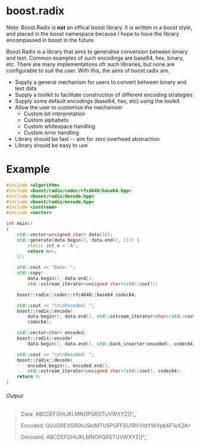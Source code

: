# boost.radix

Note: Boost.Radix is **not** an offical boost library. It is written in a boost style, and placed in the boost namespace because I hope to have the library encompassed in boost in the future.

Boost.Radix is a library that aims to generalise conversion between binary and text. Common examples of such encodings are base64, hex, binary, etc. There are many implementations ofr such libraries, but none are configurable to suit the user. With this, the aims of boost.radix are.

- Supply a general mechanism for users to convert between binary and text data
- Supply a toolkit to facilitate construction of different encoding strategies
- Supply some default encodings (base64, hex, etc) using the toolkit.
- Allow the user to customise the mechanism
  - Custom bit interpretation
  - Custom alphabets
  - Custom whitespace handling
  - Custom error handling
- Library should be fast -- aim for zero overhead abstraction
- Library should be easy to use

# Example

```cpp
#include <algorithm>
#include <boost/radix/codec/rfc4648/base64.hpp>
#include <boost/radix/decode.hpp>
#include <boost/radix/encode.hpp>
#include <iostream>
#include <vector>

int main()
{
    std::vector<unsigned char> data(32);
    std::generate(data.begin(), data.end(), []() {
        static int n = 'A';
        return n++;
    });

    std::cout << "Data: ";
    std::copy(
        data.begin(), data.end(),
        std::ostream_iterator<unsigned char>(std::cout));

    boost::radix::codec::rfc4648::base64 codec64;

    std::cout << "\n\nEncoded: ";
    boost::radix::encode(
        data.begin(), data.end(), std::ostream_iterator<char>(std::cout),
        codec64);

    std::vector<char> encoded;
    boost::radix::encode(
        data.begin(), data.end(), std::back_inserter(encoded), codec64);

    std::cout << "\n\nDecoded: ";
    boost::radix::decode(
        encoded.begin(), encoded.end(),
        std::ostream_iterator<unsigned char>(std::cout), codec64);
    return 0;
}
```

###### Output

> Data:
> ABCDEFGHIJKLMNOPQRSTUVWXYZ[\]^_`
>
> Encoded:
> QUJDREVGR0hJSktMTU5PUFFSU1RVVldYWVpbXF1eX2A=
>
> Decoded:
> ABCDEFGHIJKLMNOPQRSTUVWXYZ[\]^_`

